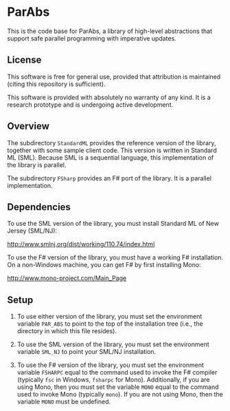 ParAbs
======

This is the code base for ParAbs, a library of high-level abstractions
that support safe parallel programming with imperative updates.

License
-------

This software is free for general use, provided that attribution is
maintained (citing this repository is sufficient).

This software is provided with absolutely no warranty of any kind.  It
is a research prototype and is undergoing active development.

Overview
--------

The subdirectory `StandardML` provides the reference version of the
library, together with some sample client code.  This version is
written in Standard ML (SML).  Because SML is a sequential language,
this implementation of the library is parallel.

The subdirectory `FSharp` provides an F# port of the library.  It is a
parallel implementation.

Dependencies
------------

To use the SML version of the library, you must install Standard ML of
New Jersey (SML/NJ):

http://www.smlnj.org/dist/working/110.74/index.html

To use the F# version of the library, you must have a working F#
installation.  On a non-Windows machine, you can get F# by first
installing Mono:

http://www.mono-project.com/Main_Page

Setup
-----

1. To use either version of the library, you must set the environment
   variable `PAR_ABS` to point to the top of the installation tree (i.e.,
   the directory in which this file resides).

2. To use the SML version of the library, you must set the environment
   variable `SML_NJ` to point your SML/NJ installation.

3. To use the F# version of the library, you must set the environment
   variable `FSHARPC` equal to the command used to invoke the F#
   compiler (typically `fsc` in Windows, `fsharpc` for Mono).
   Additionally, if you are using Mono, then you must set the variable
   `MONO` equal to the command used to invoke Mono (typically `mono`).
   If you are not using Mono, then the variable `MONO` must be
   undefined.
